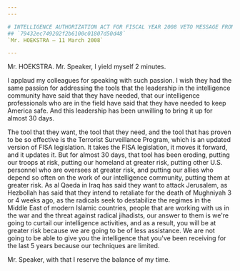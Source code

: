 ```yaml
---
---

# INTELLIGENCE AUTHORIZATION ACT FOR FISCAL YEAR 2008 VETO MESSAGE FROM  THE PRESIDENT OF THE UNITED STATES
## `79432ec749202f2b6100c01807d50d48`
`Mr. HOEKSTRA — 11 March 2008`

---
```



Mr. HOEKSTRA. Mr. Speaker, I yield myself 2 minutes.

I applaud my colleagues for speaking with such passion. I wish they 
had the same passion for addressing the tools that the leadership in 
the intelligence community have said that they have needed, that our 
intelligence professionals who are in the field have said that they 
have needed to keep America safe. And this leadership has been 
unwilling to bring it up for almost 30 days.

The tool that they want, the tool that they need, and the tool that 
has proven to be so effective is the Terrorist Surveillance Program, 
which is an updated version of FISA legislation. It takes the FISA 
legislation, it moves it forward, and it updates it. But for almost 30 
days, that tool has been eroding, putting our troops at risk, putting 
our homeland at greater risk, putting other U.S. personnel who are 
oversees at greater risk, and putting our allies who depend so often on 
the work of our intelligence community, putting them at greater risk. 
As al Qaeda in Iraq has said they want to attack Jerusalem, as 
Hezbollah has said that they intend to retaliate for the death of 
Mughniyah 3 or 4 weeks ago, as the radicals seek to destabilize the 
regimes in the Middle East of modern Islamic countries, people that are 
working with us in the war and the threat against radical jihadists, 
our answer to them is we're going to curtail our intelligence 
activities, and as a result, you will be at greater risk because we are 
going to be of less assistance. We are not going to be able to give you 
the intelligence that you've been receiving for the last 5 years 
because our techniques are limited.

Mr. Speaker, with that I reserve the balance of my time.